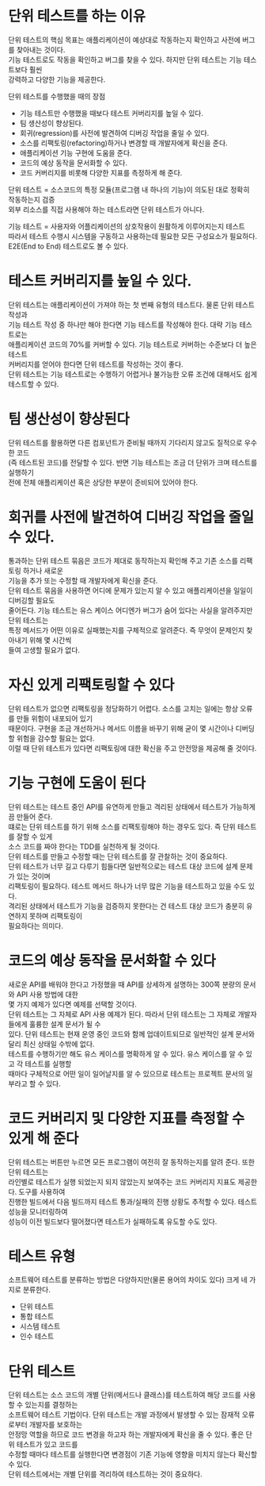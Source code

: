 # **단위 테스트를 하는 이유**  
단위 테스트의 핵심 목표는 애플리케이션이 예상대로 작동하는지 확인하고 사전에 버그를 찾아내는 것이다.  
기능 테스트로도 작동을 확인하고 버그를 찾을 수 있다. 하지만 단위 테스트는 기능 테스트보다 훨씬  
강력하고 다양한 기능을 제공한다.  
  
단위 테스트를 수행했을 때의 장점  
- 기능 테스트만 수행했을 때보다 테스트 커버리지를 높일 수 있다.  
- 팀 생산성이 향상된다.  
- 회귀(regression)를 사전에 발견하여 디버깅 작업을 줄일 수 있다.  
- 소스를 리팩토링(refactoring)하거나 변경할 때 개발자에게 확신을 준다.  
- 애플리케이션 기능 구현에 도움을 준다.  
- 코드의 예상 동작을 문서화할 수 있다.  
- 코드 커버리지를 비롯해 다양한 지표를 측정하게 해 준다.  
  
단위 테스트 = 소스코드의 특정 모듈(프로그램 내 하나의 기능)이 의도된 대로 정확히 작동하는지 검증  
외부 리소스를 직접 사용해야 하는 테스트라면 단위 테스트가 아니다.  
  
기능 테스트 = 사용자와 어플리케이션의 상호작용이 원활하게 이루어지는지 테스트  
따라서 테스트 수행시 시스템을 구동하고 사용하는데 필요한 모든 구성요소가 필요하다.  
E2E(End to End) 테스트로도 볼 수 있다.
  
# **테스트 커버리지를 높일 수 있다.**  
단위 테스트는 애플리케이션이 가져야 하는 첫 번째 유형의 테스트다. 물론 단위 테스트 작성과  
기능 테스트 작성 중 하나만 해야 한다면 기능 테스트를 작성해야 한다. 대략 기능 테스트로는  
애플리케이션 코드의 70%를 커버할 수 있다. 기능 테스트로 커버하는 수준보다 더 높은 테스트  
커버리지를 얻어야 한다면 단위 테스트를 작성하는 것이 좋다.  
단위 테스트는 기능 테스트로는 수행하기 어렵거나 불가능한 오류 조건에 대해서도 쉽게 테스트할 수 있다.  
  
# **팀 생산성이 향상된다**  
단위 테스트를 활용하면 다른 컴포넌트가 준비될 때까지 기다리지 않고도 질적으로 우수한 코드  
(즉 테스트된 코드)를 전달할 수 있다. 반면 기능 테스트는 조금 더 단위가 크며 테스트를 실행하기  
전에 전체 애플리케이션 혹은 상당한 부분이 준비되어 있어야 한다.  
  
# **회귀를 사전에 발견하여 디버깅 작업을 줄일 수 있다.**  
통과하는 단위 테스트 묶음은 코드가 제대로 동작하는지 확인해 주고 기존 소스를 리팩토링 하거나 새로운  
기능을 추가 또는 수정할 때 개발자에게 확신을 준다.  
단위 테스트 묶음을 사용하면 어디에 문제가 있는지 알 수 있고 애플리케이션을 일일이 디버깅할 필요도  
줄어든다. 기능 테스트는 유스 케이스 어디엔가 버그가 숨어 있다는 사실을 알려주지만 단위 테스트는  
특정 메서드가 어떤 이유로 실패했는지를 구체적으로 알려준다. 즉 무엇이 문제인지 찾아내기 위해 몇 시간씩  
들여 고생할 필요가 없다.  
  
# **자신 있게 리팩토링할 수 있다**  
단위 테스트가 없으면 리팩토링을 정당화하기 어렵다. 소스를 고치는 일에는 항상 오류를 만들 위험이 내포되어 있기  
때문이다. 구현을 조금 개선하거나 메서드 이름을 바꾸기 위해 굳이 몇 시간이나 디버딩할 위험을 감수할 필요는 없다.  
이럴 때 단위 테스트가 있다면 리팩토링에 대한 확신을 주고 안전망을 제공해 줄 것이다.  
  
# **기능 구현에 도움이 된다**  
단위 테스트는 테스트 중인 API를 유연하게 만들고 격리된 상태에서 테스트가 가능하게끔 만들어 준다.  
떄로는 단위 테스트를 하기 위해 소스를 리팩토링해야 하는 경우도 있다. 즉 단위 테스트를 잘할 수 있게  
소스 코드를 짜야 한다는 TDD를 실천하게 될 것이다.  
단위 테스트를 만들고 수정할 때는 단위 테스트를 잘 관찰하는 것이 중요하다.  
단위 테스트가 너무 길고 다루기 힘들다면 일반적으로는 테스트 대상 코드에 설계 문제가 있는 것이며  
리팩토링이 필요하다. 테스트 메서드 하나가 너무 많은 기능을 테스트하고 있을 수도 있다.  
격리된 상태에서 테스트가 기능을 검증하지 못한다는 건 테스트 대상 코드가 충분히 유연하지 못하며 리팩토링이  
필요하다는 의미다.  
  
# **코드의 예상 동작을 문서화할 수 있다**  
새로운 API를 배워야 한다고 가정했을 때 API를 상세하게 설명하는 300쪽 분량의 문서와 API 사용 방법에 대한  
몇 가지 예제가 있다면 예제를 선택할 것이다.  
단위 테스트는 그 자체로 API 사용 예제가 된다. 따라서 단위 테스트는 그 자체로 개발자들에게 훌륭한 설계 문서가 될 수  
있다. 단위 테스트는 현재 운영 중인 코드와 함께 업데이트되므로 일반적인 설계 문서와 달리 최신 상태일 수밖에 없다.  
테스트를 수행하기만 해도 유스 케이스를 명확하게 알 수 있다. 유스 케이스를 알 수 있고 각 테스트를 실행할  
때마다 구체적으로 어떤 일이 일어날지를 알 수 있으므로 테스트는 프로젝트 문서의 일부라고 할 수 있다.  
  
# **코드 커버리지 및 다양한 지표를 측정할 수 있게 해 준다**  
단위 테스트는 버튼만 누르면 모든 프로그램이 여전히 잘 동작하는지를 알려 준다. 또한 단위 테스트는  
라인별로 테스트가 실행 되었는지 되지 않았는지 보여주는 코드 커버리지 지표도 제공한다. 도구를 사용하여  
진행한 빌드에서 다음 빌드까지 테스트 통과/실패의 진행 상황도 추적할 수 있다. 테스트 성능을 모니터링하여  
성능이 이전 빌드보다 떨어졌다면 테스트가 실패하도록 유도할 수도 있다.  
  
# **테스트 유형**  
소프트웨어 테스트를 분류하는 방법은 다양하지만(물론 용어의 차이도 있다) 크게 네 가지로 분류한다.  
- 단위 테스트  
- 통합 테스트  
- 시스템 테스트  
- 인수 테스트  
  
# **단위 테스트**  
단위 테스트는 소스 코드의 개별 단위(메서드나 클래스)를 테스트하여 해당 코드를 사용할 수 있는지를 결정하는  
소프트웨어 테스트 기법이다. 단위 테스트는 개발 과정에서 발생할 수 있는 잠재적 오류로부터 개발자를 보호하는  
안정망 역할을 하므로 코드 변경을 하고자 하는 개발자에게 확신을 줄 수 있다. 좋은 단위 테스트가 있고 코드를  
수정할 때마다 테스트를 실행한다면 변경점이 기존 기능에 영향을 미치지 않는다 확신할 수 있다.  
단위 테스트에서는 개별 단위를 격리하여 테스트하는 것이 중요하다.